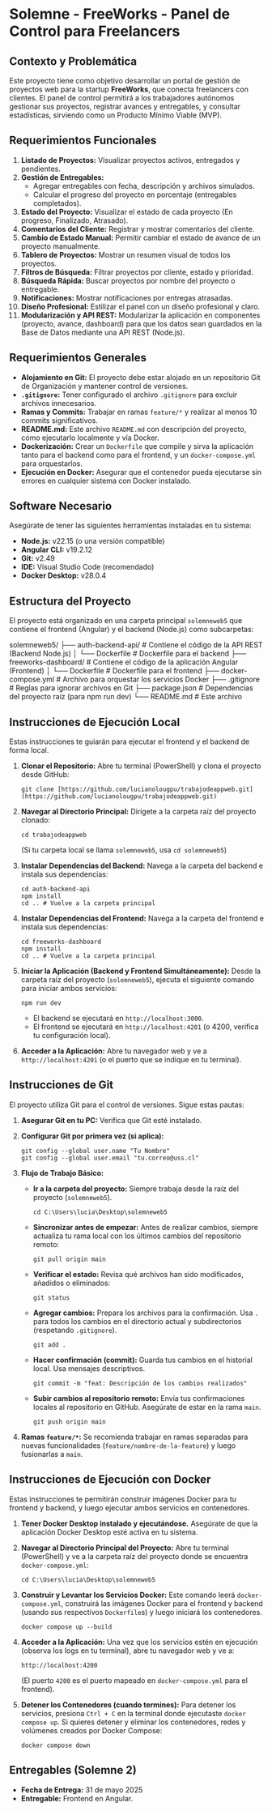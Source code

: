 # Solemne - FreeWorks - Panel de Control para Freelancers

## Contexto y Problemática

Este proyecto tiene como objetivo desarrollar un portal de gestión de proyectos web para la startup **FreeWorks**, que conecta freelancers con clientes. El panel de control permitirá a los trabajadores autónomos gestionar sus proyectos, registrar avances y entregables, y consultar estadísticas, sirviendo como un Producto Mínimo Viable (MVP).

## Requerimientos Funcionales

1.  **Listado de Proyectos:** Visualizar proyectos activos, entregados y pendientes.
2.  **Gestión de Entregables:**
    * Agregar entregables con fecha, descripción y archivos simulados.
    * Calcular el progreso del proyecto en porcentaje (entregables completados).
3.  **Estado del Proyecto:** Visualizar el estado de cada proyecto (En progreso, Finalizado, Atrasado).
4.  **Comentarios del Cliente:** Registrar y mostrar comentarios del cliente.
5.  **Cambio de Estado Manual:** Permitir cambiar el estado de avance de un proyecto manualmente.
6.  **Tablero de Proyectos:** Mostrar un resumen visual de todos los proyectos.
7.  **Filtros de Búsqueda:** Filtrar proyectos por cliente, estado y prioridad.
8.  **Búsqueda Rápida:** Buscar proyectos por nombre del proyecto o entregable.
9.  **Notificaciones:** Mostrar notificaciones por entregas atrasadas.
10. **Diseño Profesional:** Estilizar el panel con un diseño profesional y claro.
11. **Modularización y API REST:** Modularizar la aplicación en componentes (proyecto, avance, dashboard) para que los datos sean guardados en la Base de Datos mediante una API REST (Node.js).

## Requerimientos Generales

* **Alojamiento en Git:** El proyecto debe estar alojado en un repositorio Git de Organización y mantener control de versiones.
* **`.gitignore`:** Tener configurado el archivo `.gitignore` para excluir archivos innecesarios.
* **Ramas y Commits:** Trabajar en ramas `feature/*` y realizar al menos 10 commits significativos.
* **README.md:** Este archivo `README.md` con descripción del proyecto, cómo ejecutarlo localmente y vía Docker.
* **Dockerización:** Crear un `Dockerfile` que compile y sirva la aplicación tanto para el backend como para el frontend, y un `docker-compose.yml` para orquestarlos.
* **Ejecución en Docker:** Asegurar que el contenedor pueda ejecutarse sin errores en cualquier sistema con Docker instalado.

## Software Necesario

Asegúrate de tener las siguientes herramientas instaladas en tu sistema:

* **Node.js:** v22.15 (o una versión compatible)
* **Angular CLI:** v19.2.12
* **Git:** v2.49
* **IDE:** Visual Studio Code (recomendado)
* **Docker Desktop:** v28.0.4

## Estructura del Proyecto

El proyecto está organizado en una carpeta principal `solemneweb5` que contiene el frontend (Angular) y el backend (Node.js) como subcarpetas:


solemneweb5/
├── auth-backend-api/        # Contiene el código de la API REST (Backend Node.js)
│   └── Dockerfile           # Dockerfile para el backend
├── freeworks-dashboard/     # Contiene el código de la aplicación Angular (Frontend)
│   └── Dockerfile           # Dockerfile para el frontend
├── docker-compose.yml       # Archivo para orquestar los servicios Docker
├── .gitignore               # Reglas para ignorar archivos en Git
├── package.json             # Dependencias del proyecto raíz (para npm run dev)
└── README.md                # Este archivo


## Instrucciones de Ejecución Local

Estas instrucciones te guiarán para ejecutar el frontend y el backend de forma local.

1.  **Clonar el Repositorio:**
    Abre tu terminal (PowerShell) y clona el proyecto desde GitHub:
    ```
    git clone [https://github.com/lucianolougpu/trabajodeappweb.git](https://github.com/lucianolougpu/trabajodeappweb.git)
    ```

2.  **Navegar al Directorio Principal:**
    Dirígete a la carpeta raíz del proyecto clonado:
    ```
    cd trabajodeappweb
    ```
    (Si tu carpeta local se llama `solemneweb5`, usa `cd solemneweb5`)

3.  **Instalar Dependencias del Backend:**
    Navega a la carpeta del backend e instala sus dependencias:
    ```
    cd auth-backend-api
    npm install
    cd .. # Vuelve a la carpeta principal
    ```

4.  **Instalar Dependencias del Frontend:**
    Navega a la carpeta del frontend e instala sus dependencias:
    ```
    cd freeworks-dashboard
    npm install
    cd .. # Vuelve a la carpeta principal
    ```

5.  **Iniciar la Aplicación (Backend y Frontend Simultáneamente):**
    Desde la carpeta raíz del proyecto (`solemneweb5`), ejecuta el siguiente comando para iniciar ambos servicios:
    ```
    npm run dev
    ```
    * El backend se ejecutará en `http://localhost:3000`.
    * El frontend se ejecutará en `http://localhost:4201` (o 4200, verifica tu configuración local).

6.  **Acceder a la Aplicación:**
    Abre tu navegador web y ve a `http://localhost:4201` (o el puerto que se indique en tu terminal).

## Instrucciones de Git

El proyecto utiliza Git para el control de versiones. Sigue estas pautas:

1.  **Asegurar Git en tu PC:** Verifica que Git esté instalado.

2.  **Configurar Git por primera vez (si aplica):**
    ```
    git config --global user.name "Tu Nombre"
    git config --global user.email "tu.correo@uss.cl"
    ```

3.  **Flujo de Trabajo Básico:**

    * **Ir a la carpeta del proyecto:** Siempre trabaja desde la raíz del proyecto (`solemneweb5`).
      ```
      cd C:\Users\lucia\Desktop\solemneweb5
      ```

    * **Sincronizar antes de empezar:** Antes de realizar cambios, siempre actualiza tu rama local con los últimos cambios del repositorio remoto:
      ```
      git pull origin main
      ```

    * **Verificar el estado:** Revisa qué archivos han sido modificados, añadidos o eliminados:
      ```
      git status
      ```

    * **Agregar cambios:** Prepara los archivos para la confirmación. Usa `.` para todos los cambios en el directorio actual y subdirectorios (respetando `.gitignore`).
      ```
      git add .
      ```

    * **Hacer confirmación (commit):** Guarda tus cambios en el historial local. Usa mensajes descriptivos.
      ```
      git commit -m "feat: Descripción de los cambios realizados"
      ```

    * **Subir cambios al repositorio remoto:** Envía tus confirmaciones locales al repositorio en GitHub. Asegúrate de estar en la rama `main`.
      ```
      git push origin main
      ```

4.  **Ramas `feature/*`:** Se recomienda trabajar en ramas separadas para nuevas funcionalidades (`feature/nombre-de-la-feature`) y luego fusionarlas a `main`.

## Instrucciones de Ejecución con Docker

Estas instrucciones te permitirán construir imágenes Docker para tu frontend y backend, y luego ejecutar ambos servicios en contenedores.

1.  **Tener Docker Desktop instalado y ejecutándose.**
    Asegúrate de que la aplicación Docker Desktop esté activa en tu sistema.

2.  **Navegar al Directorio Principal del Proyecto:**
    Abre tu terminal (PowerShell) y ve a la carpeta raíz del proyecto donde se encuentra `docker-compose.yml`:
    ```
    cd C:\Users\lucia\Desktop\solemneweb5
    ```

3.  **Construir y Levantar los Servicios Docker:**
    Este comando leerá `docker-compose.yml`, construirá las imágenes Docker para el frontend y backend (usando sus respectivos `Dockerfile`s) y luego iniciará los contenedores.
    ```
    docker compose up --build
    ```

4.  **Acceder a la Aplicación:**
    Una vez que los servicios estén en ejecución (observa los logs en tu terminal), abre tu navegador web y ve a:
    ```
    http://localhost:4200
    ```
    (El puerto `4200` es el puerto mapeado en `docker-compose.yml` para el frontend).

5.  **Detener los Contenedores (cuando termines):**
    Para detener los servicios, presiona `Ctrl + C` en la terminal donde ejecutaste `docker compose up`. Si quieres detener y eliminar los contenedores, redes y volúmenes creados por Docker Compose:
    ```
    docker compose down
    ```

## Entregables (Solemne 2)

* **Fecha de Entrega:** 31 de mayo 2025
* **Entregable:** Frontend en Angular.
